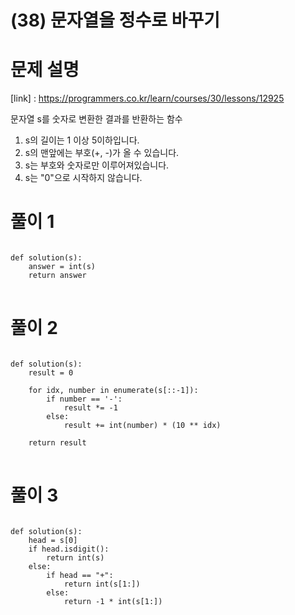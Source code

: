 # (38) 문자열을 정수로 바꾸기
# 문제 설명
[link] : https://programmers.co.kr/learn/courses/30/lessons/12925

문자열 s를 숫자로 변환한 결과를 반환하는 함수
1. s의 길이는 1 이상 5이하입니다.
2. s의 맨앞에는 부호(+, -)가 올 수 있습니다.
3. s는 부호와 숫자로만 이루어져있습니다.
4. s는 "0"으로 시작하지 않습니다.
# 풀이 1
<pre>
<code>
def solution(s):
    answer = int(s)
    return answer
</code>
</pre>
# 풀이 2
<pre>
<code>
def solution(s):
    result = 0

    for idx, number in enumerate(s[::-1]):
        if number == '-':
            result *= -1
        else:
            result += int(number) * (10 ** idx)

    return result
</code>
</pre>
# 풀이 3
<pre>
<code>
def solution(s):
    head = s[0]
    if head.isdigit():
        return int(s)
    else:
        if head == "+":
            return int(s[1:])
        else:
            return -1 * int(s[1:])
</code>
</pre>